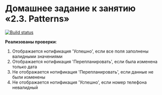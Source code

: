 # Домашнее задание к занятию «2.3. Patterns»

[![Build status](https://ci.appveyor.com/api/projects/status/hjqo9h20y6vfu5k4?svg=true)](https://ci.appveyor.com/project/falkona/aqa-231)

**Реализованы проверки**:

1. Отображается нотификация 'Успешно', если все поля заполнены валидными значениями
1. Отображается нотификация 'Перепланировать', если была изменена только дата
1. Не отображается нотификация 'Перепланировать', если данные не были изменены
1. Не отображается нотификация 'Успешно', если номер телефона невалидный
    
